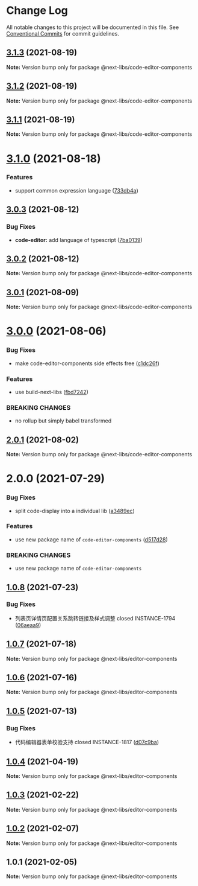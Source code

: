 # Change Log

All notable changes to this project will be documented in this file.
See [Conventional Commits](https://conventionalcommits.org) for commit guidelines.

## [3.1.3](https://github.com/easyops-cn/next-libs/compare/@next-libs/code-editor-components@3.1.2...@next-libs/code-editor-components@3.1.3) (2021-08-19)

**Note:** Version bump only for package @next-libs/code-editor-components





## [3.1.2](https://github.com/easyops-cn/next-libs/compare/@next-libs/code-editor-components@3.1.1...@next-libs/code-editor-components@3.1.2) (2021-08-19)

**Note:** Version bump only for package @next-libs/code-editor-components





## [3.1.1](https://github.com/easyops-cn/next-libs/compare/@next-libs/code-editor-components@3.1.0...@next-libs/code-editor-components@3.1.1) (2021-08-19)

**Note:** Version bump only for package @next-libs/code-editor-components





# [3.1.0](https://github.com/easyops-cn/next-libs/compare/@next-libs/code-editor-components@3.0.3...@next-libs/code-editor-components@3.1.0) (2021-08-18)


### Features

* support common expression language ([733db4a](https://github.com/easyops-cn/next-libs/commit/733db4a1cbb4d853474a5b7abfd04e7ab94c0bc0))





## [3.0.3](https://github.com/easyops-cn/next-libs/compare/@next-libs/code-editor-components@3.0.2...@next-libs/code-editor-components@3.0.3) (2021-08-12)


### Bug Fixes

* **code-editor:** add language of typescript ([7ba0139](https://github.com/easyops-cn/next-libs/commit/7ba01398f55cd58aebaa493b21593b886382b21d))





## [3.0.2](https://github.com/easyops-cn/next-libs/compare/@next-libs/code-editor-components@3.0.1...@next-libs/code-editor-components@3.0.2) (2021-08-12)

**Note:** Version bump only for package @next-libs/code-editor-components





## [3.0.1](https://github.com/easyops-cn/next-libs/compare/@next-libs/code-editor-components@3.0.0...@next-libs/code-editor-components@3.0.1) (2021-08-09)

**Note:** Version bump only for package @next-libs/code-editor-components

# [3.0.0](https://github.com/easyops-cn/next-libs/compare/@next-libs/code-editor-components@2.0.1...@next-libs/code-editor-components@3.0.0) (2021-08-06)

### Bug Fixes

- make code-editor-components side effects free ([c1dc26f](https://github.com/easyops-cn/next-libs/commit/c1dc26fbdd0a08cac0a70ee567f178bff3916e00))

### Features

- use build-next-libs ([fbd7242](https://github.com/easyops-cn/next-libs/commit/fbd724251174363ac27974b1804ee5d56d6e3d7c))

### BREAKING CHANGES

- no rollup but simply babel transformed

## [2.0.1](https://github.com/easyops-cn/next-libs/compare/@next-libs/code-editor-components@2.0.0...@next-libs/code-editor-components@2.0.1) (2021-08-02)

**Note:** Version bump only for package @next-libs/code-editor-components

# 2.0.0 (2021-07-29)

### Bug Fixes

- split code-display into a individual lib ([a3489ec](https://github.com/easyops-cn/next-libs/commit/a3489ec913530667974ae8bc434d86e35f41903c))

### Features

- use new package name of `code-editor-components` ([d517d28](https://github.com/easyops-cn/next-libs/commit/d517d28341af7cbc4a4229c0175f79dc4fcc70df))

### BREAKING CHANGES

- use new package name of `code-editor-components`

## [1.0.8](https://github.com/easyops-cn/next-libs/compare/@next-libs/editor-components@1.0.7...@next-libs/editor-components@1.0.8) (2021-07-23)

### Bug Fixes

- 列表页详情页配置关系跳转链接及样式调整 closed INSTANCE-1794 ([06aeaa9](https://github.com/easyops-cn/next-libs/commit/06aeaa9ff820d622e6852920fbfef50d4940b5a5))

## [1.0.7](https://github.com/easyops-cn/next-libs/compare/@next-libs/editor-components@1.0.6...@next-libs/editor-components@1.0.7) (2021-07-18)

**Note:** Version bump only for package @next-libs/editor-components

## [1.0.6](https://github.com/easyops-cn/next-libs/compare/@next-libs/editor-components@1.0.5...@next-libs/editor-components@1.0.6) (2021-07-16)

**Note:** Version bump only for package @next-libs/editor-components

## [1.0.5](https://github.com/easyops-cn/next-libs/compare/@next-libs/editor-components@1.0.4...@next-libs/editor-components@1.0.5) (2021-07-13)

### Bug Fixes

- 代码编辑器表单校验支持 closed INSTANCE-1817 ([d07c9ba](https://github.com/easyops-cn/next-libs/commit/d07c9bace444c334e16938faa6334f78b6017dc6))

## [1.0.4](https://github.com/easyops-cn/next-libs/compare/@next-libs/editor-components@1.0.3...@next-libs/editor-components@1.0.4) (2021-04-19)

**Note:** Version bump only for package @next-libs/editor-components

## [1.0.3](https://github.com/easyops-cn/next-libs/compare/@next-libs/editor-components@1.0.1...@next-libs/editor-components@1.0.3) (2021-02-22)

**Note:** Version bump only for package @next-libs/editor-components

## [1.0.2](https://github.com/easyops-cn/next-libs/compare/@next-libs/editor-components@1.0.1...@next-libs/editor-components@1.0.2) (2021-02-07)

**Note:** Version bump only for package @next-libs/editor-components

## 1.0.1 (2021-02-05)

**Note:** Version bump only for package @next-libs/editor-components
